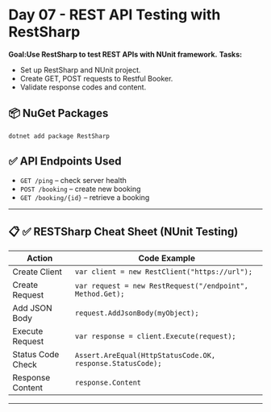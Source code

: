 # Day 07 - REST API Testing with RestSharp
**Goal:Use RestSharp to test REST APIs with NUnit framework.**
**Tasks:**  
- Set up RestSharp and NUnit project.
- Create GET, POST requests to Restful Booker.
- Validate response codes and content.

## 📦 NuGet Packages
```bash
dotnet add package RestSharp
```

## ✅ API Endpoints Used
- `GET /ping` – check server health
- `POST /booking` – create new booking
- `GET /booking/{id}` – retrieve a booking

---

## 📋 **✅ RESTSharp Cheat Sheet (NUnit Testing)**

| Action           | Code Example |
|------------------|--------------|
| Create Client    | `var client = new RestClient("https://url");` |
| Create Request   | `var request = new RestRequest("/endpoint", Method.Get);` |
| Add JSON Body    | `request.AddJsonBody(myObject);` |
| Execute Request  | `var response = client.Execute(request);` |
| Status Code Check| `Assert.AreEqual(HttpStatusCode.OK, response.StatusCode);` |
| Response Content | `response.Content` |

---